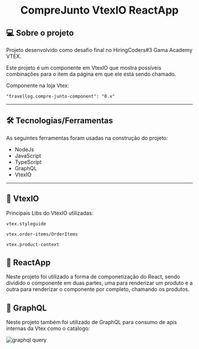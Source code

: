 
<h1 align="center">
    CompreJunto VtexIO ReactApp
</h1>

## 💻 Sobre o projeto

Projeto desenvolvido como desafio final no HiringCoders#3 Gama Academy VTEX.

Este projeto é um componente em VtexIO que mostra possíveis combinações para o item da 
página em que ele está sendo chamado.

Componente na loja Vtex:

```"travellog.compre-junto-component": "0.x"```

---

## 🛠 Tecnologias/Ferramentas

As seguintes ferramentas foram usadas na construção do projeto:

- NodeJs
- JavaScript
- TypeScript
- GraphQL
- VtexIO

---
## 🚀 VtexIO

Principais Libs do VtexIO utilizadas:

```vtex.styleguide```

```vtex.order-items/OrderItems```

```vtex.product-context```


## 🚀 ReactApp

Neste projeto foi utilizado a forma de componetização do React, sendo dividido o componente em duas partes, uma para renderizar um
produto e a outra para renderizar o componente por completo, chamando os produtos.

## 🚀 GraphQL

Neste projeto também foi utilizado de GraphQL para consumo de apis internas da Vtex como o catalogo:

![graphql query](https://user-images.githubusercontent.com/9729963/183326541-6a9e1e86-2286-43e5-94bd-abafee5e5022.jpg)

